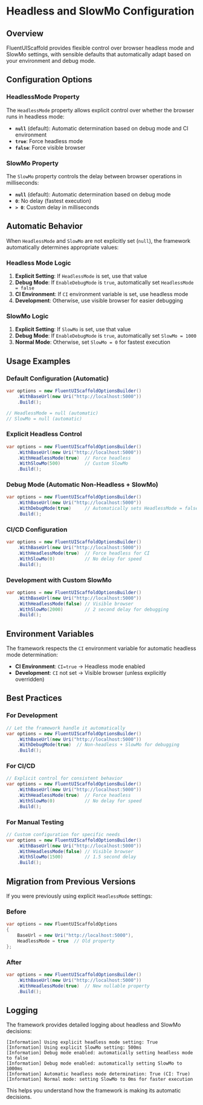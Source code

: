 # Headless and SlowMo Configuration

## Overview

FluentUIScaffold provides flexible control over browser headless mode and SlowMo settings, with sensible defaults that automatically adapt based on your environment and debug mode.

## Configuration Options

### HeadlessMode Property

The `HeadlessMode` property allows explicit control over whether the browser runs in headless mode:

- **`null`** (default): Automatic determination based on debug mode and CI environment
- **`true`**: Force headless mode
- **`false`**: Force visible browser

### SlowMo Property

The `SlowMo` property controls the delay between browser operations in milliseconds:

- **`null`** (default): Automatic determination based on debug mode
- **`0`**: No delay (fastest execution)
- **`> 0`**: Custom delay in milliseconds

## Automatic Behavior

When `HeadlessMode` and `SlowMo` are not explicitly set (`null`), the framework automatically determines appropriate values:

### Headless Mode Logic

1. **Explicit Setting**: If `HeadlessMode` is set, use that value
2. **Debug Mode**: If `EnableDebugMode` is `true`, automatically set `HeadlessMode = false`
3. **CI Environment**: If `CI` environment variable is set, use headless mode
4. **Development**: Otherwise, use visible browser for easier debugging

### SlowMo Logic

1. **Explicit Setting**: If `SlowMo` is set, use that value
2. **Debug Mode**: If `EnableDebugMode` is `true`, automatically set `SlowMo = 1000`
3. **Normal Mode**: Otherwise, set `SlowMo = 0` for fastest execution

## Usage Examples

### Default Configuration (Automatic)

```csharp
var options = new FluentUIScaffoldOptionsBuilder()
    .WithBaseUrl(new Uri("http://localhost:5000"))
    .Build();

// HeadlessMode = null (automatic)
// SlowMo = null (automatic)
```

### Explicit Headless Control

```csharp
var options = new FluentUIScaffoldOptionsBuilder()
    .WithBaseUrl(new Uri("http://localhost:5000"))
    .WithHeadlessMode(true)  // Force headless
    .WithSlowMo(500)         // Custom SlowMo
    .Build();
```

### Debug Mode (Automatic Non-Headless + SlowMo)

```csharp
var options = new FluentUIScaffoldOptionsBuilder()
    .WithBaseUrl(new Uri("http://localhost:5000"))
    .WithDebugMode(true)     // Automatically sets HeadlessMode = false, SlowMo = 1000
    .Build();
```

### CI/CD Configuration

```csharp
var options = new FluentUIScaffoldOptionsBuilder()
    .WithBaseUrl(new Uri("http://localhost:5000"))
    .WithHeadlessMode(true)  // Force headless for CI
    .WithSlowMo(0)           // No delay for speed
    .Build();
```

### Development with Custom SlowMo

```csharp
var options = new FluentUIScaffoldOptionsBuilder()
    .WithBaseUrl(new Uri("http://localhost:5000"))
    .WithHeadlessMode(false) // Visible browser
    .WithSlowMo(2000)        // 2 second delay for debugging
    .Build();
```

## Environment Variables

The framework respects the `CI` environment variable for automatic headless mode determination:

- **CI Environment**: `CI=true` → Headless mode enabled
- **Development**: `CI` not set → Visible browser (unless explicitly overridden)

## Best Practices

### For Development
```csharp
// Let the framework handle it automatically
var options = new FluentUIScaffoldOptionsBuilder()
    .WithBaseUrl(new Uri("http://localhost:5000"))
    .WithDebugMode(true)  // Non-headless + SlowMo for debugging
    .Build();
```

### For CI/CD
```csharp
// Explicit control for consistent behavior
var options = new FluentUIScaffoldOptionsBuilder()
    .WithBaseUrl(new Uri("http://localhost:5000"))
    .WithHeadlessMode(true)  // Force headless
    .WithSlowMo(0)           // No delay for speed
    .Build();
```

### For Manual Testing
```csharp
// Custom configuration for specific needs
var options = new FluentUIScaffoldOptionsBuilder()
    .WithBaseUrl(new Uri("http://localhost:5000"))
    .WithHeadlessMode(false) // Visible browser
    .WithSlowMo(1500)        // 1.5 second delay
    .Build();
```

## Migration from Previous Versions

If you were previously using explicit `HeadlessMode` settings:

### Before
```csharp
var options = new FluentUIScaffoldOptions
{
    BaseUrl = new Uri("http://localhost:5000"),
    HeadlessMode = true  // Old property
};
```

### After
```csharp
var options = new FluentUIScaffoldOptionsBuilder()
    .WithBaseUrl(new Uri("http://localhost:5000"))
    .WithHeadlessMode(true)  // New nullable property
    .Build();
```

## Logging

The framework provides detailed logging about headless and SlowMo decisions:

```
[Information] Using explicit headless mode setting: True
[Information] Using explicit SlowMo setting: 500ms
[Information] Debug mode enabled: automatically setting headless mode to false
[Information] Debug mode enabled: automatically setting SlowMo to 1000ms
[Information] Automatic headless mode determination: True (CI: True)
[Information] Normal mode: setting SlowMo to 0ms for faster execution
```

This helps you understand how the framework is making its automatic decisions.
